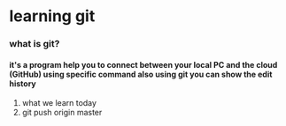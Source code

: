 # learning git
### what is git?
#### it's a program help you to connect between your local PC and the cloud (GitHub) using specific command also using git you can show the edit history 
1. what we learn today
1. git push origin master 

 

